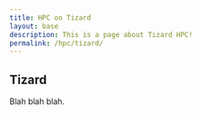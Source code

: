```yaml
---
title: HPC on Tizard
layout: base
description: This is a page about Tizard HPC!
permalink: /hpc/tizard/
---
```


## Tizard

Blah blah blah.
